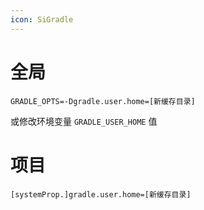 ```yaml
---
icon: SiGradle
---
```

# 全局

```properties title:'gradle安装目录/bin/gradle'
GRADLE_OPTS=-Dgradle.user.home=[新缓存目录]
```

或修改环境变量 `GRADLE_USER_HOME` 值
# 项目

```properties title:gradle.properties
[systemProp.]gradle.user.home=[新缓存目录]
```

‍
